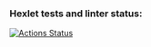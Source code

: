 ### Hexlet tests and linter status:
[![Actions Status](https://github.com/KhafRuslan/docker-project-74/actions/workflows/hexlet-check.yml/badge.svg)](https://github.com/KhafRuslan/docker-project-74/actions)